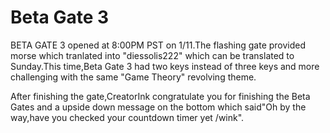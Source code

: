 # Beta Gate 3

BETA GATE 3 opened at 8:00PM PST on 1/11.The flashing gate provided morse which tranlated into "diessolis222" which can be translated to Sunday.This time,Beta Gate 3 had two keys instead of three keys and more challenging with the same "Game Theory" revolving theme.

After finishing the gate,CreatorInk congratulate you for finishing the Beta Gates and a upside down message on the bottom which said"Oh by the way,have you checked your countdown timer yet /wink".
